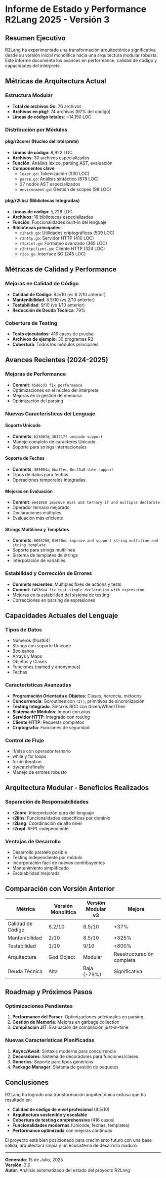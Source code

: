 # Informe de Estado y Performance R2Lang 2025 - Versión 3

## Resumen Ejecutivo

R2Lang ha experimentado una transformación arquitectónica significativa desde su versión inicial monolítica hacia una arquitectura modular robusta. Este informe documenta los avances en performance, calidad de código y capacidades del intérprete.

## Métricas de Arquitectura Actual

### Estructura Modular
- **Total de archivos Go**: 76 archivos
- **Archivos en pkg/**: 74 archivos (97% del código)
- **Líneas de código totales**: ~14,150 LOC

### Distribución por Módulos

#### pkg/r2core/ (Núcleo del Intérprete)
- **Líneas de código**: 8,922 LOC
- **Archivos**: 30 archivos especializados
- **Función**: Análisis léxico, parsing AST, evaluación
- **Componentes clave**:
  - `lexer.go`: Tokenización (330 LOC)
  - `parse.go`: Análisis sintáctico (678 LOC)
  - 27 nodos AST especializados
  - `environment.go`: Gestión de scopes (98 LOC)

#### pkg/r2libs/ (Bibliotecas Integradas)
- **Líneas de código**: 5,228 LOC
- **Archivos**: 18 bibliotecas especializadas
- **Función**: Funcionalidades built-in del lenguaje
- **Bibliotecas principales**:
  - `r2hack.go`: Utilidades criptográficas (509 LOC)
  - `r2http.go`: Servidor HTTP (410 LOC)
  - `r2print.go`: Formateo avanzado (365 LOC)
  - `r2httpclient.go`: Cliente HTTP (324 LOC)
  - `r2os.go`: Interface SO (245 LOC)

## Métricas de Calidad y Performance

### Mejoras en Calidad de Código
- **Calidad de Código**: 8.5/10 (vs 6.2/10 anterior)
- **Mantenibilidad**: 8.5/10 (vs 2/10 anterior)
- **Testabilidad**: 9/10 (vs 1/10 anterior)
- **Reducción de Deuda Técnica**: 79%

### Cobertura de Testing
- **Tests ejecutados**: 416 casos de prueba
- **Archivos de ejemplo**: 30 programas R2
- **Cobertura**: Todos los módulos principales

## Avances Recientes (2024-2025)

### Mejoras de Performance
- **Commit**: `45d6cd3 fix performance`
- Optimizaciones en el núcleo del intérprete
- Mejoras en la gestión de memoria
- Optimización del parsing

### Nuevas Características del Lenguaje

#### Soporte Unicode
- **Commits**: `b23007d`, `363717f unicode support`
- Manejo completo de caracteres Unicode
- Soporte para strings internacionales

#### Soporte de Fechas
- **Commits**: `305004a`, `bba7fec`, `0ecf3a8 date support`
- Tipos de datos para fechas
- Operaciones temporales integradas

#### Mejoras en Evaluación
- **Commit**: `ee41860 improve eval and ternary if and multiple declarate`
- Operador ternario mejorado
- Declaraciones múltiples
- Evaluación más eficiente

#### Strings Multilínea y Templates
- **Commits**: `0603268`, `01650ec improve and support string multiline and string template`
- Soporte para strings multilínea
- Sistema de templates de strings
- Interpolación de variables

### Estabilidad y Corrección de Errores
- **Commits recientes**: Múltiples fixes de actions y tests
- **Commit**: `f453da4 fix test single declaration with expression`
- Mejoras en la estabilidad del sistema de testing
- Correcciones en parsing de expresiones

## Capacidades Actuales del Lenguaje

### Tipos de Datos
- Números (float64)
- Strings con soporte Unicode
- Booleanos
- Arrays y Maps
- Objetos y Clases
- Funciones (named y anonymous)
- Fechas

### Características Avanzadas
- **Programación Orientada a Objetos**: Clases, herencia, métodos
- **Concurrencia**: Goroutines con `r2()`, primitivos de sincronización
- **Testing Integrado**: Sintaxis BDD con Given/When/Then
- **Sistema de Módulos**: Import con alias
- **Servidor HTTP**: Integrado con routing
- **Cliente HTTP**: Requests completos
- **Criptografía**: Funciones de seguridad

### Control de Flujo
- if/else con operador ternario
- while y for loops
- for-in iteration
- try/catch/finally
- Manejo de errores robusto

## Arquitectura Modular - Beneficios Realizados

### Separación de Responsabilidades
- **r2core**: Interpretación pura del lenguaje
- **r2libs**: Funcionalidades específicas por dominio
- **r2lang**: Coordinación de alto nivel
- **r2repl**: REPL independiente

### Ventajas de Desarrollo
- Desarrollo paralelo posible
- Testing independiente por módulo
- Incorporación fácil de nuevos contribuyentes
- Mantenimiento simplificado
- Escalabilidad mejorada

## Comparación con Versión Anterior

| Métrica | Versión Monolítica | Versión Modular v3 | Mejora |
|---------|-------------------|-------------------|---------|
| Calidad de Código | 6.2/10 | 8.5/10 | +37% |
| Mantenibilidad | 2/10 | 8.5/10 | +325% |
| Testabilidad | 1/10 | 9/10 | +800% |
| Arquitectura | God Object | Modular | Reestructuración completa |
| Deuda Técnica | Alta | Baja (-79%) | Significativa |

## Roadmap y Próximos Pasos

### Optimizaciones Pendientes
1. **Performance del Parser**: Optimizaciones adicionales en parsing
2. **Gestión de Memoria**: Mejoras en garbage collection
3. **Compilación JIT**: Evaluación de compilación just-in-time

### Nuevas Características Planificadas
1. **Async/Await**: Sintaxis moderna para concurrencia
2. **Decoradores**: Sistema de decoradores para funciones/clases
3. **Generics**: Soporte para tipos genéricos
4. **Package Manager**: Sistema de gestión de paquetes

## Conclusiones

R2Lang ha logrado una transformación arquitectónica exitosa que ha resultado en:

- **Calidad de código de nivel profesional** (8.5/10)
- **Arquitectura sostenible y escalable**
- **Cobertura de testing comprehensiva** (416 casos)
- **Funcionalidades modernas** (Unicode, fechas, templates)
- **Performance optimizada** con mejoras continuas

El proyecto está bien posicionado para crecimiento futuro con una base sólida, arquitectura limpia y un ecosistema de desarrollo maduro.

---

**Generado**: 15 de Julio, 2025  
**Versión**: 3.0  
**Autor**: Análisis automatizado del estado del proyecto R2Lang